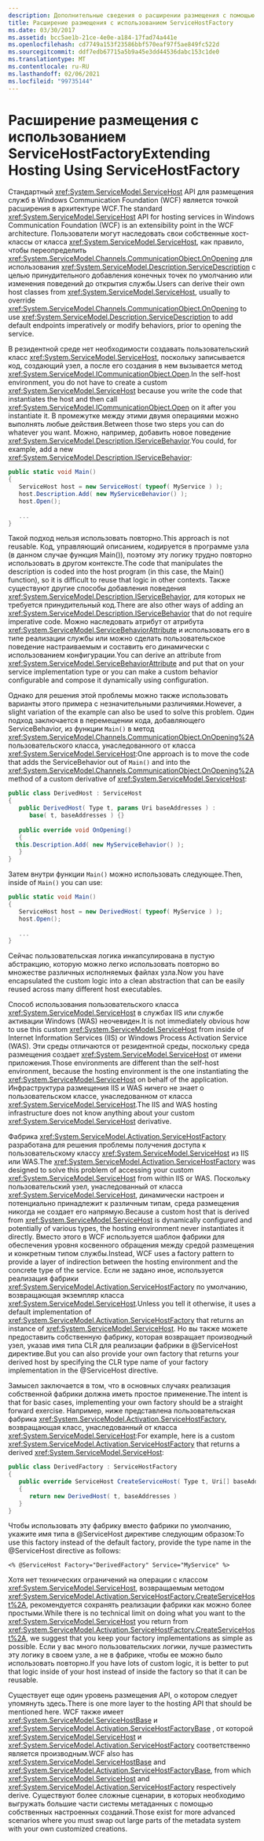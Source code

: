 ```yaml
---
description: Дополнительные сведения о расширении размещения с помощью ServiceHostFactory
title: Расширение размещения с использованием ServiceHostFactory
ms.date: 03/30/2017
ms.assetid: bcc5ae1b-21ce-4e0e-a184-17fad74a441e
ms.openlocfilehash: cd7749a153f23586bbf570eaf97f5ae849fc522d
ms.sourcegitcommit: ddf7edb67715a5b9a45e3dd44536dabc153c1de0
ms.translationtype: MT
ms.contentlocale: ru-RU
ms.lasthandoff: 02/06/2021
ms.locfileid: "99735144"
---
```

# <a name="extending-hosting-using-servicehostfactory"></a><span data-ttu-id="25109-103">Расширение размещения с использованием ServiceHostFactory</span><span class="sxs-lookup"><span data-stu-id="25109-103">Extending Hosting Using ServiceHostFactory</span></span>

<span data-ttu-id="25109-104">Стандартный <xref:System.ServiceModel.ServiceHost> API для размещения служб в Windows Communication Foundation (WCF) является точкой расширения в архитектуре WCF.</span><span class="sxs-lookup"><span data-stu-id="25109-104">The standard <xref:System.ServiceModel.ServiceHost> API for hosting services in Windows Communication Foundation (WCF) is an extensibility point in the WCF architecture.</span></span> <span data-ttu-id="25109-105">Пользователи могут наследовать свои собственные хост-классы от класса <xref:System.ServiceModel.ServiceHost>, как правило, чтобы переопределить <xref:System.ServiceModel.Channels.CommunicationObject.OnOpening> для использования <xref:System.ServiceModel.Description.ServiceDescription> с целью принудительного добавления конечных точек по умолчанию или изменения поведений до открытия службы.</span><span class="sxs-lookup"><span data-stu-id="25109-105">Users can derive their own host classes from <xref:System.ServiceModel.ServiceHost>, usually to override <xref:System.ServiceModel.Channels.CommunicationObject.OnOpening> to use <xref:System.ServiceModel.Description.ServiceDescription> to add default endpoints imperatively or modify behaviors, prior to opening the service.</span></span>  
  
 <span data-ttu-id="25109-106">В резидентной среде нет необходимости создавать пользовательский класс <xref:System.ServiceModel.ServiceHost>, поскольку записывается код, создающий узел, а после его создания в нем вызывается метод <xref:System.ServiceModel.ICommunicationObject.Open>.</span><span class="sxs-lookup"><span data-stu-id="25109-106">In the self-host environment, you do not have to create a custom <xref:System.ServiceModel.ServiceHost> because you write the code that instantiates the host and then call <xref:System.ServiceModel.ICommunicationObject.Open> on it after you instantiate it.</span></span> <span data-ttu-id="25109-107">В промежутке между этими двумя операциями можно выполнять любые действия.</span><span class="sxs-lookup"><span data-stu-id="25109-107">Between those two steps you can do whatever you want.</span></span> <span data-ttu-id="25109-108">Можно, например, добавить новое поведение <xref:System.ServiceModel.Description.IServiceBehavior>.</span><span class="sxs-lookup"><span data-stu-id="25109-108">You could, for example, add a new <xref:System.ServiceModel.Description.IServiceBehavior>:</span></span>  
  
```csharp
public static void Main()  
{  
   ServiceHost host = new ServiceHost( typeof( MyService ) );  
   host.Description.Add( new MyServiceBehavior() );  
   host.Open();  
  
   ...  
}  
```  
  
 <span data-ttu-id="25109-109">Такой подход нельзя использовать повторно.</span><span class="sxs-lookup"><span data-stu-id="25109-109">This approach is not reusable.</span></span> <span data-ttu-id="25109-110">Код, управляющий описанием, кодируется в программе узла (в данном случае функция Main()), поэтому эту логику трудно повторно использовать в другом контексте.</span><span class="sxs-lookup"><span data-stu-id="25109-110">The code that manipulates the description is coded into the host program (in this case, the Main() function), so it is difficult to reuse that logic in other contexts.</span></span> <span data-ttu-id="25109-111">Также существуют другие способы добавления поведения <xref:System.ServiceModel.Description.IServiceBehavior>, для которых не требуется принудительный код.</span><span class="sxs-lookup"><span data-stu-id="25109-111">There are also other ways of adding an <xref:System.ServiceModel.Description.IServiceBehavior> that do not require imperative code.</span></span> <span data-ttu-id="25109-112">Можно наследовать атрибут от атрибута <xref:System.ServiceModel.ServiceBehaviorAttribute> и использовать его в типе реализации службы или можно сделать пользовательское поведение настраиваемым и составить его динамически с использованием конфигурации.</span><span class="sxs-lookup"><span data-stu-id="25109-112">You can derive an attribute from <xref:System.ServiceModel.ServiceBehaviorAttribute> and put that on your service implementation type or you can make a custom behavior configurable and compose it dynamically using configuration.</span></span>  
  
 <span data-ttu-id="25109-113">Однако для решения этой проблемы можно также использовать варианты этого примера с незначительными различиями.</span><span class="sxs-lookup"><span data-stu-id="25109-113">However, a slight variation of the example can also be used to solve this problem.</span></span> <span data-ttu-id="25109-114">Один подход заключается в перемещении кода, добавляющего ServiceBehavior, из функции `Main()` в метод <xref:System.ServiceModel.Channels.CommunicationObject.OnOpening%2A> пользовательского класса, унаследованного от класса <xref:System.ServiceModel.ServiceHost>:</span><span class="sxs-lookup"><span data-stu-id="25109-114">One approach is to move the code that adds the ServiceBehavior out of `Main()` and into the <xref:System.ServiceModel.Channels.CommunicationObject.OnOpening%2A> method of a custom derivative of <xref:System.ServiceModel.ServiceHost>:</span></span>  
  
```csharp
public class DerivedHost : ServiceHost  
{  
   public DerivedHost( Type t, params Uri baseAddresses ) :  
      base( t, baseAddresses ) {}  
  
   public override void OnOpening()  
   {  
  this.Description.Add( new MyServiceBehavior() );  
   }  
}  
```  
  
 <span data-ttu-id="25109-115">Затем внутри функции `Main()` можно использовать следующее.</span><span class="sxs-lookup"><span data-stu-id="25109-115">Then, inside of `Main()` you can use:</span></span>  
  
```csharp
public static void Main()  
{  
   ServiceHost host = new DerivedHost( typeof( MyService ) );  
   host.Open();  
  
   ...  
}  
```  
  
 <span data-ttu-id="25109-116">Сейчас пользовательская логика инкапсулирована в пустую абстракцию, которую можно легко использовать повторно во множестве различных исполняемых файлах узла.</span><span class="sxs-lookup"><span data-stu-id="25109-116">Now you have encapsulated the custom logic into a clean abstraction that can be easily reused across many different host executables.</span></span>  
  
 <span data-ttu-id="25109-117">Способ использования пользовательского класса <xref:System.ServiceModel.ServiceHost> в службах IIS или службе активации Windows (WAS) неочевиден.</span><span class="sxs-lookup"><span data-stu-id="25109-117">It is not immediately obvious how to use this custom <xref:System.ServiceModel.ServiceHost> from inside of Internet Information Services (IIS) or Windows Process Activation Service (WAS).</span></span> <span data-ttu-id="25109-118">Эти среды отличаются от резидентной среды, поскольку среда размещения создает <xref:System.ServiceModel.ServiceHost> от имени приложения.</span><span class="sxs-lookup"><span data-stu-id="25109-118">Those environments are different than the self-host environment, because the hosting environment is the one instantiating the <xref:System.ServiceModel.ServiceHost> on behalf of the application.</span></span> <span data-ttu-id="25109-119">Инфраструктура размещения IIS и WAS ничего не знает о пользовательском классе, унаследованном от класса <xref:System.ServiceModel.ServiceHost>.</span><span class="sxs-lookup"><span data-stu-id="25109-119">The IIS and WAS hosting infrastructure does not know anything about your custom <xref:System.ServiceModel.ServiceHost> derivative.</span></span>  
  
 <span data-ttu-id="25109-120">Фабрика <xref:System.ServiceModel.Activation.ServiceHostFactory> разработана для решения проблемы получения доступа к пользовательскому классу <xref:System.ServiceModel.ServiceHost> из IIS или WAS.</span><span class="sxs-lookup"><span data-stu-id="25109-120">The <xref:System.ServiceModel.Activation.ServiceHostFactory> was designed to solve this problem of accessing your custom <xref:System.ServiceModel.ServiceHost> from within IIS or WAS.</span></span> <span data-ttu-id="25109-121">Поскольку пользовательский узел, унаследованный от класса <xref:System.ServiceModel.ServiceHost>, динамически настроен и потенциально принадлежит к различным типам, среда размещения никогда не создает его напрямую.</span><span class="sxs-lookup"><span data-stu-id="25109-121">Because a custom host that is derived from <xref:System.ServiceModel.ServiceHost> is dynamically configured and potentially of various types, the hosting environment never instantiates it directly.</span></span> <span data-ttu-id="25109-122">Вместо этого в WCF используется шаблон фабрики для обеспечения уровня косвенного обращения между средой размещения и конкретным типом службы.</span><span class="sxs-lookup"><span data-stu-id="25109-122">Instead, WCF uses a factory pattern to provide a layer of indirection between the hosting environment and the concrete type of the service.</span></span> <span data-ttu-id="25109-123">Если не задано иное, используется реализация фабрики <xref:System.ServiceModel.Activation.ServiceHostFactory> по умолчанию, возвращающая экземпляр класса <xref:System.ServiceModel.ServiceHost>.</span><span class="sxs-lookup"><span data-stu-id="25109-123">Unless you tell it otherwise, it uses a default implementation of <xref:System.ServiceModel.Activation.ServiceHostFactory> that returns an instance of <xref:System.ServiceModel.ServiceHost>.</span></span> <span data-ttu-id="25109-124">Но вы также можете предоставить собственную фабрику, которая возвращает производный узел, указав имя типа CLR для реализации фабрики в @ServiceHost директиве.</span><span class="sxs-lookup"><span data-stu-id="25109-124">But you can also provide your own factory that returns your derived host by specifying the CLR type name of your factory implementation in the @ServiceHost directive.</span></span>  
  
 <span data-ttu-id="25109-125">Замысел заключается в том, что в основных случаях реализация собственной фабрики должна иметь простое применение.</span><span class="sxs-lookup"><span data-stu-id="25109-125">The intent is that for basic cases, implementing your own factory should be a straight forward exercise.</span></span> <span data-ttu-id="25109-126">Например, ниже представлена пользовательская фабрика <xref:System.ServiceModel.Activation.ServiceHostFactory>, возвращающая класс, унаследованный от класса <xref:System.ServiceModel.ServiceHost>:</span><span class="sxs-lookup"><span data-stu-id="25109-126">For example, here is a custom <xref:System.ServiceModel.Activation.ServiceHostFactory> that returns a derived <xref:System.ServiceModel.ServiceHost>:</span></span>  
  
```csharp
public class DerivedFactory : ServiceHostFactory  
{  
   public override ServiceHost CreateServiceHost( Type t, Uri[] baseAddresses )  
   {  
      return new DerivedHost( t, baseAddresses )  
   }  
}  
```  
  
 <span data-ttu-id="25109-127">Чтобы использовать эту фабрику вместо фабрики по умолчанию, укажите имя типа в @ServiceHost директиве следующим образом:</span><span class="sxs-lookup"><span data-stu-id="25109-127">To use this factory instead of the default factory, provide the type name in the @ServiceHost directive as follows:</span></span>  
  
`<% @ServiceHost Factory="DerivedFactory" Service="MyService" %>`  
  
 <span data-ttu-id="25109-128">Хотя нет технических ограничений на операции с классом <xref:System.ServiceModel.ServiceHost>, возвращаемым методом <xref:System.ServiceModel.Activation.ServiceHostFactory.CreateServiceHost%2A>, рекомендуется сохранять реализации фабрики как можно более простыми.</span><span class="sxs-lookup"><span data-stu-id="25109-128">While there is no technical limit on doing what you want to the <xref:System.ServiceModel.ServiceHost> you return from <xref:System.ServiceModel.Activation.ServiceHostFactory.CreateServiceHost%2A>, we suggest that you keep your factory implementations as simple as possible.</span></span> <span data-ttu-id="25109-129">Если у вас много пользовательских логики, лучше разместить эту логику в своем узле, а не в фабрике, чтобы ее можно было использовать повторно.</span><span class="sxs-lookup"><span data-stu-id="25109-129">If you have lots of custom logic, it is better to put that logic inside of your host instead of inside the factory so that it can be reusable.</span></span>  
  
 <span data-ttu-id="25109-130">Существует еще один уровень размещения API, о котором следует упомянуть здесь.</span><span class="sxs-lookup"><span data-stu-id="25109-130">There is one more layer to the hosting API that should be mentioned here.</span></span> <span data-ttu-id="25109-131">WCF также имеет <xref:System.ServiceModel.ServiceHostBase> и <xref:System.ServiceModel.Activation.ServiceHostFactoryBase> , от которой <xref:System.ServiceModel.ServiceHost> и <xref:System.ServiceModel.Activation.ServiceHostFactory> соответственно является производным.</span><span class="sxs-lookup"><span data-stu-id="25109-131">WCF also has <xref:System.ServiceModel.ServiceHostBase> and <xref:System.ServiceModel.Activation.ServiceHostFactoryBase>, from which <xref:System.ServiceModel.ServiceHost> and <xref:System.ServiceModel.Activation.ServiceHostFactory> respectively derive.</span></span> <span data-ttu-id="25109-132">Существуют более сложные сценарии, в которых необходимо выгружать большие части системы метаданных с помощью собственных настроенных созданий.</span><span class="sxs-lookup"><span data-stu-id="25109-132">Those exist for more advanced scenarios where you must swap out large parts of the metadata system with your own customized creations.</span></span>
